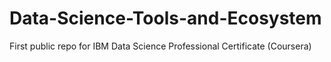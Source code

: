 # Data-Science-Tools-and-Ecosystem
First public repo for IBM Data Science Professional Certificate (Coursera)
